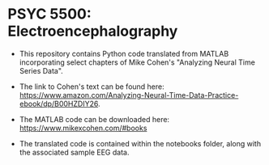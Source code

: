 # PSYC 5500: Electroencephalography

- This repository contains Python code translated from MATLAB incorporating select chapters of Mike Cohen's "Analyzing Neural Time Series Data". 

- The link to Cohen's text can be found here: https://www.amazon.com/Analyzing-Neural-Time-Data-Practice-ebook/dp/B00HZDIY26.

- The MATLAB code can be downloaded here: https://www.mikexcohen.com/#books

- The translated code is contained within the notebooks folder, along with the associated sample EEG data.
